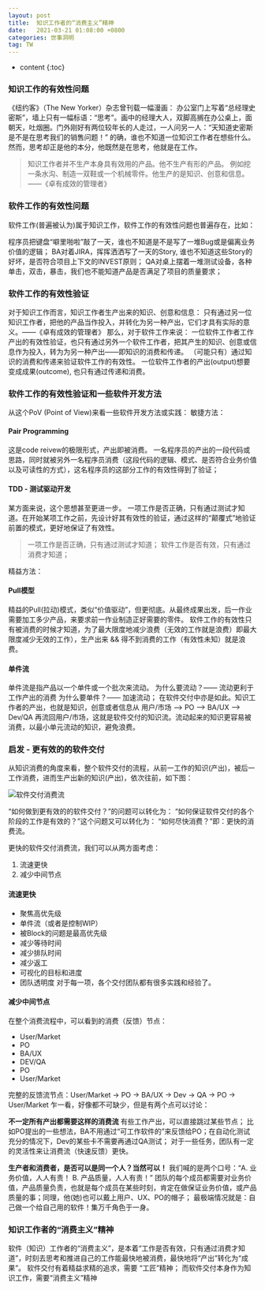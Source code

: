 ```yaml
---
layout: post
title:  知识工作者的“消费主义”精神
date:   2021-03-21 01:08:00 +0800
categories: 世事洞明
tag: TW
---
```


* content
{:toc}


### 知识工作的有效性问题

《纽约客》（The New Yorker）杂志曾刊载一幅漫画：
办公室门上写着“总经理史密斯”，墙上只有一幅标语：“思考”。画中的经理大人，双脚高搁在办公桌上，面朝天，吐烟圈。门外刚好有两位较年长的人走过，一人问另一人：“天知道史密斯是不是在思考我们的销售问题！”
的确，谁也不知道一位知识工作者在想些什么。
然而，思考却正是他的本分，他既然是在思考，他就是在工作。

> 知识工作者并不生产本身具有效用的产品。他不生产有形的产品。
例如挖一条水沟、制造一双鞋或一个机械零件。他生产的是知识、创意和信息。——《卓有成效的管理者》

### 软件工作的有效性问题
软件工作(普遍被认为)属于知识工作，软件工作的有效性问题也普遍存在，比如：

程序员把键盘“噼里啪啦”敲了一天，谁也不知道是不是写了一堆Bug或是偏离业务价值的逻辑；
BA对着JIRA，挥挥洒洒写了一天的Story, 谁也不知道这些Story的好坏，是否符合项目上下文的INVEST原则；
QA对桌上摆着一堆测试设备，各种单击，双击，暴击，我们也不能知道产品是否满足了项目的质量要求；

### 软件工作的有效性验证

对于知识工作而言，知识工作者生产出来的知识、创意和信息：
只有通过另一位知识工作者，把他的产品当作投入，并转化为另一种产出，它们才具有实际的意义。——《卓有成效的管理者》
那么，对于软件工作来说：
一位软件工作者工作产出的有效性验证，也只有通过另外一个软件工作者，把其产生的知识、创意或信息作为投入，转为为另一种产出——即知识的消费和传递。
（可能只有）通过知识的消费和传递来验证软件工作的有效性。
一位软件工作者的产出(output)想要变成成果(outcome), 也只有通过传递和消费。

### 软件工作的有效性验证和一些软件开发方法

从这个PoV (Point of View)来看一些软件开发方法或实践：
敏捷方法：
#### Pair Programming
这是code reivew的极限形式，产出即被消费。
一名程序员的产出的一段代码或思路，同时就被另外一名程序员消费（这段代码的逻辑、模式、是否符合业务价值以及可读性的方式），这名程序员的这部分工作的有效性得到了验证；

#### TDD - 测试驱动开发
某方面来说，这个思想甚至更进一步。
一项工作是否正确，只有通过测试才知道。在开始某项工作之前，先设计好其有效性的验证，通过这样的“颠覆式”地验证前置的模式，更好地保证了有效性。

> 一项工作是否正确，只有通过测试才知道；
软件工作是否有效，只有通过消费才知道；

精益方法：
#### Pull模型 
精益的Pull(拉动)模式，类似“价值驱动”，但更彻底。从最终成果出发，后一作业需要加工多少产品，来要求前一作业制造正好需要的零件。
软件工作的有效性只有被消费的时候才知道，为了最大限度地减少浪费（无效的工作就是浪费）即最大限度减少无效的工作），生产出来 && 得不到消费的工作（有效性未知）就是浪费。

#### 单件流
单件流是指产品以一个单件或一个批次来流动。
为什么要流动？—— 流动更利于工作产出的消费
为什么要单件？—— 加速流动；
在软件交付中亦是如此。知识工作者的产出，也就是知识，创意或者信息从 用户/市场 —> PO —> BA/UX —> Dev/QA 再流回用户/市场，这就是软件交付的知识流。流动起来的知识更容易被消费，以最小单元流动的知识，避免浪费。


### 启发 - 更有效的的软件交付

从知识消费的角度来看，整个软件交付的流程，从前一工作的知识(产出)，被后一工作消费，进而生产出新的知识(产出)，依次往前，如下图：

![软件交付消费流]({{'/images/software_delivery_flow.png'}})

“如何做到更有效的的软件交付？”的问题可以转化为：
“如何保证软件交付的各个阶段的工作是有效的？”这个问题又可以转化为： 
“如何尽快消费？”即：更快的消费流。

更快的软件交付消费流，我们可以从两方面考虑：
1. 流速更快
2. 减少中间节点

#### 流速更快

* 聚焦高优先级
* 单件流（或者是控制WIP）
* 被Block的问题是最高优先级
* 减少等待时间
* 减少排队时间
* 减少返工
* 可视化的目标和进度
* 团队透明度
对于每一项，各个交付团队都有很多实践和经验了。

#### 减少中间节点

在整个消费流程中，可以看到的消费（反馈）节点：
* User/Market
* PO
* BA/UX
* DEV/QA
* PO
* User/Market

完整的反馈流节点：User/Market -> PO -> BA/UX -> Dev -> QA -> PO -> User/Market
乍一看，好像都不可缺少，但是有两个点可以讨论：

**不一定所有产出都需要这样的消费流**
有些工作产出，可以直接跳过某些节点；
比如PO提出的一些想法，BA不用通过“可工作软件的”来反馈给PO；在自动化测试充分的情况下，Dev的某些卡不需要再通过QA测试；
对于一些任务，团队有一定的灵活性来让消费流（快速反馈）更快。

**生产者和消费者，是否可以是同一个人？当然可以！**
我们喊的是两个口号：“A. 业务价值，人人有责！ B. 产品质量，人人有责！”
团队的每个成员都需要对业务价值，产品质量负责，也就是每个成员在某些时刻，肯定在做保证业务价值，或产品质量的事；同理，他(她)也可以戴上用户、UX、PO的帽子；
最极端情况就是：自己做一个给自己用的软件！集万千角色于一身。

### 知识工作者的“消费主义”精神

软件（知识）工作者的“消费主义”，是本着“工作是否有效，只有通过消费才知道”，时刻去思考和推进自己的工作能最快地被消费，最快地将“产出”转化为“成果”。
软件交付有着精益求精的追求，需要 “工匠”精神；
而软件交付本身作为知识工作，需要“消费主义”精神

